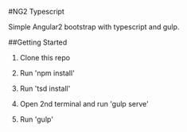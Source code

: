 #NG2 Typescript

Simple Angular2 bootstrap with typescript and gulp.

##Getting Started

1. Clone this repo

2. Run 'npm install'

3. Run 'tsd install'

4. Open 2nd terminal and run 'gulp serve'

5. Run 'gulp'
